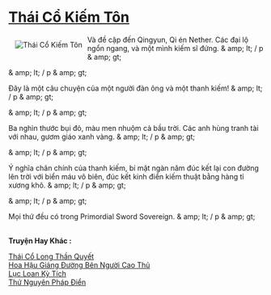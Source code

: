 <a href="https://truyenwiki.net/thai-co-kiem-ton.35649/" title="Thái Cổ Kiếm Tôn"><h1>Thái Cổ Kiếm Tôn</h1></a><div style="display:table"><img align="right" style="float: left; padding: 10px;" src="https://truyenwiki.net/a/img/str/src/35649.jpg" alt="Thái Cổ Kiếm Tôn">Và đề cập đến Qingyun, Qi én Nether. Các đại lộ ngổn ngang, và một mình kiếm sĩ đứng. & amp; lt; / p & amp; gt;<p></p> & amp; lt; / p & amp; gt;<p></p> Đây là một câu chuyện của một người đàn ông và một thanh kiếm! & amp; lt; / p & amp; gt;<p></p> & amp; lt; / p & amp; gt;<p></p> Ba nghìn thước bụi đỏ, màu men nhuộm cả bầu trời. Các anh hùng tranh tài với nhau, gươm giáo xanh vàng. & amp; lt; / p & amp; gt;<p></p> & amp; lt; / p & amp; gt;<p></p> Ý nghĩa chân chính của thanh kiếm, bí mật ngàn năm đúc kết lại con đường lên trời với biển máu vô biên, đúc kết kinh điển kiếm thuật bằng hàng tỉ xương khô. & amp; lt; / p & amp; gt;<p></p> & amp; lt; / p & amp; gt;<p></p> Mọi thứ đều có trong Primordial Sword Sovereign. & amp; lt; / p & amp; gt;</div><p><br><b>Truyện Hay Khác :</b></p><a href="https://truyenwiki.net/thai-co-long-than-quyet.35639/" alt="Thái Cổ Long Thần Quyết">Thái Cổ Long Thần Quyết</a><br/><a href="https://github.com/nownovels/topcv/tree/master/truyenhay/35381" alt="Hoa Hậu Giảng Đường Bên Người Cao Thủ">Hoa Hậu Giảng Đường Bên Người Cao Thủ</a><br/><a href="https://sangtacviet.wordpress.com/2020/10/22/luc-loan-ky-tich/" alt="Lục Loan Kỳ Tích">Lục Loan Kỳ Tích</a><br/><a href="https://sangtacviet.wordpress.com/2020/10/22/thu-nguyen-phap-dien/" alt="Thứ Nguyên Pháp Điển">Thứ Nguyên Pháp Điển</a><br/>